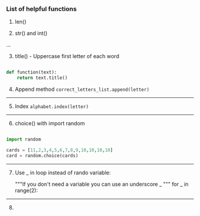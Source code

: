 ### List of helpful functions

1. len()


2. str() and int()

...


3. title() - Uppercase first letter of each word
```py

def function(text):
    return text.title()

```

4. Append method
`correct_letters_list.append(letter)`


---
5. Index
`alphabet.index(letter)`

----
6. choice() with import random

```python

import random

cards = [11,2,3,4,5,6,7,8,9,10,10,10,10]
card = random.choice(cards)

```

---
7.  Use _ in loop instead of rando variable: 

    """If you don't need a variable you can use an underscore _ """
    for _ in range(2):

---

8. 